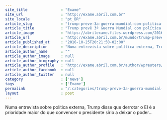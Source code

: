 ```yaml
---
site_title               : "Exame"
site_url                 : "http://exame.abril.com.br"
site_locale              : "pt_BR"
article_slug             : "trump-preve-3a-guerra-mundial-com-politica-de-hillary-para-siria"
article_title            : "Trump prevê 3ª Guerra Mundial com política de Hillary para Síria"
article_image            : "https://abrilexame.files.wordpress.com/2016/10/2016-10-25t204654z_2105858850_s1aeujbkzuaa_rtrmadp_3_usa-election-trump.jpg?quality=70&strip=all&w=1024"
article_url              : "http://exame.abril.com.br/mundo/trump-preve-3a-guerra-mundial-com-politica-de-hillary-para-siria/"
article_published_at     : "2016-10-25T20:21:50-02:00"
article_description      : "Numa entrevista sobre política externa, Trump disse que derrotar o EI é a prioridade maior do que convencer o presidente sírio a deixar o poder..."
article_author_name      : ""
article_author_image     : null
article_author_biography : null
article_author_profile   : "http://exame.abril.com.br/author/wpreuters/"
article_author_facebook  : null
article_author_twitter   : null
category                 : ['news']
tags                     : ['Exame']
permalink                : "/:categories/trump-preve-3a-guerra-mundial-com-politica-de-hillary-para-siria/"
layout                   : post
---
```


Numa entrevista sobre política externa, Trump disse que derrotar o EI é a prioridade maior do que convencer o presidente sírio a deixar o poder...
